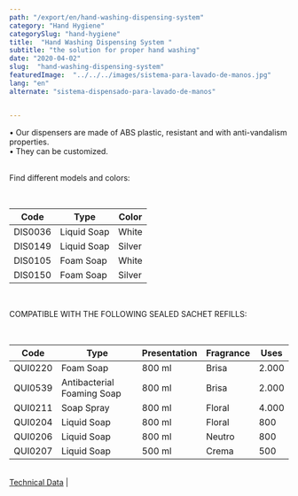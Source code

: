 ```yaml
---
path: "/export/en/hand-washing-dispensing-system"
category: "Hand Hygiene"
categorySlug: "hand-hygiene"
title:  "Hand Washing Dispensing System "
subtitle: "the solution for proper hand washing"
date: "2020-04-02"
slug:  "hand-washing-dispensing-system"
featuredImage:  "../../../images/sistema-para-lavado-de-manos.jpg"
lang: "en"
alternate: "sistema-dispensado-para-lavado-de-manos"


---
```

• Our dispensers are made of ABS plastic, resistant and with anti-vandalism properties.<br/>
• They can be customized.<br/><br/>

Find different models and colors:

<br>
<table class="min-w-full md:min-w-0 divide-y-0 divide-gray-200">
          <thead class=" bg-white">
            <tr>
              <th scope="col" class="px-2 py-2 text-center text-xs font-medium text-white bg-primary-default tracking-wider">
                Code
              </th>
              <th scope="col" class="px-2 py-2 text-center text-xs font-medium text-white bg-primary-lighter  tracking-wider">
                Type
              </th>
               <th scope="col" class="px-2 py-2 text-center text-xs font-medium text-white bg-primary-default  tracking-wider">
                Color
              </th>
            </tr>
          </thead>
          <tbody>
            <tr class="bg-gray-100">
              <td class="px-2 py-2 whitespace-nowrap text-xs text-gray-700 text-center">
              DIS0036
              </td>
              <td class="px-2 py-2 whitespace-nowrap text-xs text-gray-700 text-center">
               Liquid Soap
              </td>
              <td class="px-2 py-2 whitespace-nowrap text-xs text-gray-700 text-center">
               White
              </td>
            </tr>
            <tr class="bg-gray-300">
              <td class="px-2 py-2 whitespace-nowrap text-xs text-gray-700 text-center">
              DIS0149
              </td>
              <td class="px-2 py-2 whitespace-nowrap text-xs text-gray-700 text-center">
               Liquid Soap
              </td>
              <td class="px-2 py-2 whitespace-nowrap text-xs text-gray-700 text-center">
               Silver
              </td>
            </tr>
            <tr class="bg-gray-100">
              <td class="px-2 py-2 whitespace-nowrap text-xs text-gray-700 text-center">
              DIS0105
              </td>
              <td class="px-2 py-2 whitespace-nowrap text-xs text-gray-700 text-center">
               Foam Soap
              </td>
              <td class="px-2 py-2 whitespace-nowrap text-xs text-gray-700 text-center">
               White
              </td>
            </tr>
            <tr class="bg-gray-300">
              <td class="px-2 py-2 whitespace-nowrap text-xs text-gray-700 text-center">
              DIS0150
              </td>
              <td class="px-2 py-2 whitespace-nowrap text-xs text-gray-700 text-center">
               Foam Soap
              </td>
              <td class="px-2 py-2 whitespace-nowrap text-xs text-gray-700 text-center">
               Silver
              </td>
            </tr>
          </tbody>
        </table> <br>

COMPATIBLE WITH THE FOLLOWING SEALED SACHET REFILLS: 

<br>
<table class="min-w-full md:min-w-0 divide-y-0 divide-gray-200">
          <thead class=" bg-white">
            <tr>
              <th scope="col" class="px-2 py-2 text-center text-xs font-medium text-white bg-primary-default tracking-wider">
                Code
              </th>
               <th scope="col" class="px-2 py-2 text-center text-xs font-medium text-white bg-primary-default tracking-wider">
                Type 
              </th>
              <th scope="col" class="px-2 py-2 text-center text-xs font-medium  text-white bg-primary-lighter tracking-wider">
                Presentation
              </th>
              <th scope="col" class="px-2 py-2 text-center text-xs font-medium text-white bg-primary-default tracking-wider">
                Fragrance
              </th>
              <th scope="col" class="px-2 py-2 text-center text-xs font-medium text-white bg-primary-lighter tracking-wider">
                Uses
              </th>
            </tr>
          </thead>
          <tbody>
            <tr class="bg-gray-100">
              <td class="px-2 py-2 whitespace-nowrap text-xs text-gray-700 text-center">
              QUI0220
              </td>
              <td class="px-2 py-2 whitespace-nowrap text-xs text-gray-700 text-center">
               Foam Soap 
              </td>
              <td class="px-2 py-2 whitespace-nowrap text-xs text-gray-700 text-center">
               800 ml
              </td>
              <td class="px-2 py-2 whitespace-nowrap text-xs text-gray-700 text-center">
               Brisa
              </td>
              <td class="px-2 py-2 whitespace-nowrap text-xs text-gray-700 text-center">
               2.000
              </td>
            </tr>
            <tr class="bg-gray-300">
              <td class="px-2 py-2 whitespace-nowrap text-xs text-gray-700 text-center">
              QUI0539
              </td>
               <td class="px-2 py-2 whitespace-nowrap text-xs text-gray-700 text-center">
               Antibacterial Foaming Soap
              </td>
              <td class="px-2 py-2 whitespace-nowrap text-xs text-gray-700 text-center">
               800 ml
              </td>
              <td class="px-2 py-2 whitespace-nowrap text-xs text-gray-700 text-center">
               Brisa
              </td>
              <td class="px-2 py-2 whitespace-nowrap text-xs text-gray-700 text-center">
               2.000
              </td>
            </tr>
            <tr class="bg-gray-100">
              <td class="px-2 py-2 whitespace-nowrap text-xs text-gray-700 text-center">
              QUI0211
              </td>
               <td class="px-2 py-2 whitespace-nowrap text-xs text-gray-700 text-center">
               Soap Spray
              </td>
              <td class="px-2 py-2 whitespace-nowrap text-xs text-gray-700 text-center">
               800 ml
              </td>
              <td class="px-2 py-2 whitespace-nowrap text-xs text-gray-700 text-center">
               Floral
              </td>
              <td class="px-2 py-2 whitespace-nowrap text-xs text-gray-700 text-center">
               4.000
              </td>
            </tr>
            <tr class="bg-gray-300">
              <td class="px-2 py-2 whitespace-nowrap text-xs text-gray-700 text-center">
              QUI0204
              </td>
                <td class="px-2 py-2 whitespace-nowrap text-xs text-gray-700 text-center">
               Liquid Soap
              </td>
              <td class="px-2 py-2 whitespace-nowrap text-xs text-gray-700 text-center">
               800 ml
              </td>
              <td class="px-2 py-2 whitespace-nowrap text-xs text-gray-700 text-center">
               Floral
              </td>
              <td class="px-2 py-2 whitespace-nowrap text-xs text-gray-700 text-center">
               800
              </td>
            </tr>
            <tr class="bg-gray-100">
              <td class="px-2 py-2 whitespace-nowrap text-xs text-gray-700 text-center">
              QUI0206
              </td>
               <td class="px-2 py-2 whitespace-nowrap text-xs text-gray-700 text-center">
               Liquid Soap
              </td>
              <td class="px-2 py-2 whitespace-nowrap text-xs text-gray-700 text-center">
               800 ml
              </td>
              <td class="px-2 py-2 whitespace-nowrap text-xs text-gray-700 text-center">
               Neutro
              </td>
              <td class="px-2 py-2 whitespace-nowrap text-xs text-gray-700 text-center">
               800
              </td>
            </tr>
            <tr class="bg-gray-300">
              <td class="px-2 py-2 whitespace-nowrap text-xs text-gray-700 text-center">
              QUI0207
              </td>
                <td class="px-2 py-2 whitespace-nowrap text-xs text-gray-700 text-center">
               Liquid Soap
              </td>
              <td class="px-2 py-2 whitespace-nowrap text-xs text-gray-700 text-center">
               500 ml
              </td>
              <td class="px-2 py-2 whitespace-nowrap text-xs text-gray-700 text-center">
               Crema
              </td>
              <td class="px-2 py-2 whitespace-nowrap text-xs text-gray-700 text-center">
               500
              </td>
            </tr>
          </tbody>
        </table>
        <br>
 <a href="../../../files/FT-exportacion-sistema-dispensado-para-lavado-de-manos.pdf" target="_blank" rel="noopener">Technical Data</a> |

